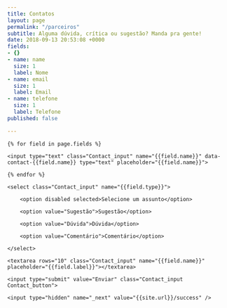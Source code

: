 ```yaml
---
title: Contatos
layout: page
permalink: "/parceiros"
subtitle: Alguma dúvida, crítica ou sugestão? Manda pra gente!
date: 2018-09-13 20:53:08 +0000
fields:
- {}
- name: name
  size: 1
  label: Nome
- name: email
  size: 1
  label: Email
- name: telefone
  size: 1
  label: Telefone
published: false

---
```

<form action="email_contato.php" name="contact_form" method="POST" class="Contact" data-fade-fast>

	{% for field in page.fields %}

	<input type="text" class="Contact_input" name="{{field.name}}" data-contact-{{field.name}} type="text" placeholder="{{field.name}}">

	{% endfor %}

	<select class="Contact_input" name="{{field.type}}">

		<option disabled selected>Selecione um assunto</option>

		<option value="Sugestão">Sugestão</option>

		<option value="Dúvida">Dúvida</option>

		<option value="Comentário">Comentário</option>

	</select>

	<textarea rows="10" class="Contact_input" name="{{field.name}}" placeholder="{{field.label}}"></textarea>

	<input type="submit" value="Enviar" class="Contact_input Contact_button">

	<input type="hidden" name="_next" value="{{site.url}}/success" />

</form>